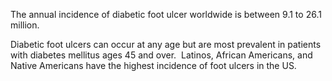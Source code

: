 The annual incidence of diabetic foot ulcer worldwide is between 9.1 to 26.1 million.

Diabetic foot ulcers can occur at any age but are most prevalent in patients with diabetes mellitus ages 45 and over.  Latinos, African Americans, and Native Americans have the highest incidence of foot ulcers in the US.